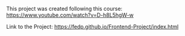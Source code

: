 This project was created following this course: https://www.youtube.com/watch?v=D-h8L5hgW-w

Link to the Project: https://fedp.github.io/Frontend-Project/index.html



